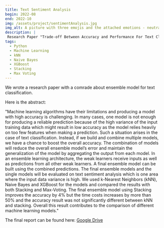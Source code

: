 ```yaml
---
title: Text Sentiment Analysis
begin: 2022-08
end: 2022-10
img: /assets/project/sentimentAnalysis.jpg
img_alt: A picture with three emojis and the attached emotions - neutral, positive, negative
description: |
 Research Paper "Trade-off Between Accuracy and Performance For Text Classification Using Ensemble Models in Machine Learning."
tags:
  - Python
  - Machine Learning
  - kNN
  - Naive Bayes
  - XGBoost
  - Stacking
  - Max Voting
---
```

We wrote a research paper with a comrade about ensemble model for text classification.

Here is the abstract:

"Machine learning algorithms have their limitations and producing a model with high accuracy is challenging. In many cases, one model is not enough for producing a reliable prediction because of the high variance of the input training data which might result in low accuracy as the model relies heavily on too few features when making a prediction. Such a situation arises in the case of text classification. Instead, if we build and combine multiple models, we have a chance to boost the overall accuracy. The combination of models will reduce the overall ensemble model’s error and maintain the generalization of the model by aggregating the output from each model. In an ensemble learning architecture, the weak learners receive inputs as well as predictions from all other weak learners. A final ensemble model can be built using the combined predictions. The final ensemble models and the single models will be evaluated on text sentiment analysis which is one area where the input data variance is high. We used k-Nearest Neighbors (kNN), Naive Bayes and XGBoost for the models and compared the results with both Stacking and Max-Voting. The final ensemble model using Stacking improves the accuracy by 4% but the time costs increases by more than 50% and the accuracy result was not significantly different between kNN and stacking. Overall this result contributes to the comparison of different machine learning models."

The final report can be found here: [Google Drive](https://drive.google.com/file/d/1BHc3mbdPHzHHs2fZvrLNssjyNj3vCSB_/view?usp=sharing)
